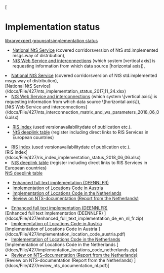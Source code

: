 [

# Implementation status

<a href="/library" style="text-transform:lowercase;">Library</a><a href="/library/expert_groups" style="text-transform:lowercase;">Expert Groups</a><a href="/library/expert_groups/nts" style="text-transform:lowercase;">NtS</a><a href="/library/expert_groups/nts/implementation_status" style="text-transform:lowercase;">Implementation status</a>  
  
  
  


*   [National NtS Service](/docs/File/427/nts_implementation_status_2017_11_24.xlsx) (covered corridorsversion of NtS std.implemented msgs.way of distribution),
*   [NtS Web Service and interconnections](/docs/File/427/nts_interconnection_matrix_and_ws_parameters_2018_06_06.xlsx) (which system \[vertical axis\] is requesting information from which data source \[horizontal axis\]),

<li><a href="/docs/File/427/nts_implementation_status_2017_11_24.xlsx">National NtS Service</a> (covered corridorsversion of NtS std.implemented msgs.way of distribution),</li>[National NtS Service](/docs/File/427/nts_implementation_status_2017_11_24.xlsx)<li><a href="/docs/File/427/nts_interconnection_matrix_and_ws_parameters_2018_06_06.xlsx">NtS Web Service and interconnections</a> (which system \[vertical axis\] is requesting information from which data source \[horizontal axis\]),</li>[NtS Web Service and interconnections](/docs/File/427/nts_interconnection_matrix_and_ws_parameters_2018_06_06.xlsx)  
  
  


*   [RIS Index](/docs/File/427/ris_index_implementation_status_2018_06_06.xlsx) (used versionavailabilitydate of publication etc.).
*   <a href="/docs/File/427/nts_deeplink_verification_state_2017_11_24.xlsx" target="_blank">NtS deeplink table</a> (register including direct links to RIS Services in European countries)

<li><a href="/docs/File/427/ris_index_implementation_status_2018_06_06.xlsx">RIS Index</a> (used versionavailabilitydate of publication etc.).</li>[RIS Index](/docs/File/427/ris_index_implementation_status_2018_06_06.xlsx)<li><a href="/docs/File/427/nts_deeplink_verification_state_2017_11_24.xlsx" target="_blank">NtS deeplink table</a> (register including direct links to RIS Services in European countries)</li><a href="/docs/File/427/nts_deeplink_verification_state_2017_11_24.xlsx" target="_blank">NtS deeplink table</a>  
  


*   [Enhanced full text implementation (DEENNLFR) ](/docs/File/427/enhanced_full_text_implementation_de_en_nl_fr.zip)
*   [Implementation of Locations Code in Austria ](/docs/File/427/implementation_location_code_austria.pdf)
*   [Implementation of Locations Code in the Netherlands ](/docs/File/427/implementation_locations_code_netherlands.zip)
*   [Review on NTS-documentation (Report from the Netherlands) ](/docs/File/427/review_nts_documentation_nl.pdf)

<li><a href="/docs/File/427/enhanced_full_text_implementation_de_en_nl_fr.zip">Enhanced full text implementation (DEENNLFR) </a></li>[Enhanced full text implementation (DEENNLFR) ](/docs/File/427/enhanced_full_text_implementation_de_en_nl_fr.zip)<li><a href="/docs/File/427/implementation_location_code_austria.pdf">Implementation of Locations Code in Austria </a></li>[Implementation of Locations Code in Austria ](/docs/File/427/implementation_location_code_austria.pdf)<li><a href="/docs/File/427/implementation_locations_code_netherlands.zip">Implementation of Locations Code in the Netherlands </a></li>[Implementation of Locations Code in the Netherlands ](/docs/File/427/implementation_locations_code_netherlands.zip)<li><a href="/docs/File/427/review_nts_documentation_nl.pdf">Review on NTS-documentation (Report from the Netherlands) </a></li>[Review on NTS-documentation (Report from the Netherlands) ](/docs/File/427/review_nts_documentation_nl.pdf)]